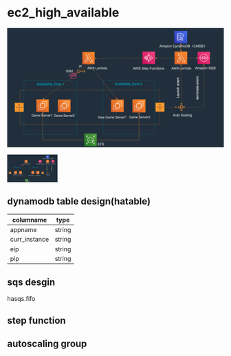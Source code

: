 # ec2_high_available

![Auto ec2 recovery Architecture](./architecture.png)

<img src="./architecture.png" height=64px/> 

## dynamodb table design(hatable)


columname | type 
--- | --- 
appname | string
curr_instance|string
eip|string
pip|string


## sqs desgin
hasqs.fifo

## step function


## autoscaling group

